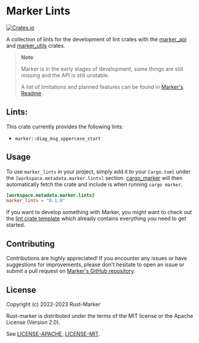 # Marker Lints

[![Crates.io](https://img.shields.io/crates/v/marker_lints.svg)](https://crates.io/crates/marker_lints)
<!--
FIXME(xFrednet): Add license shield, once crates.io also says:
[![License: MIT OR Apache-2.0](https://img.shields.io/crates/l/marker_lints.svg)](#license)
-->

A collection of lints for the development of lint crates with the [marker_api] and [marker_utils] crates.

> **Note**
>
> Marker is in the early stages of development, some things are still missing and the API is still unstable.
>
> A list of limitations and planned features can be found in [Marker's Readme].

[Marker]: https://github.com/rust-marker/marker
[Marker's Readme]: https://github.com/rust-marker/marker/blob/master/README.md
[marker_api]: https://crates.io/crates/marker_api
[marker_utils]: https://crates.io/crates/marker_utils

## Lints:

This crate currently provides the following lints:
* `marker::diag_msg_uppercase_start`

## Usage

To use `marker_lints` in your project, simply add it to your `Cargo.toml` under the `[workspace.metadata.marker.lints]` section. [cargo_marker] will then automatically fetch the crate and include is when running `cargo marker`.

```toml
[workspace.metadata.marker.lints]
marker_lints = "0.1.0"
```

If you want to develop something with Marker, you might want to check out the [lint crate template] which already contains everything you need to get started.

[cargo_marker]: https://github.com/rust-marker/marker/tree/master/cargo-marker
[lint crate template]: https://github.com/rust-marker/lint-crate-template

## Contributing

Contributions are highly appreciated! If you encounter any issues or have suggestions for improvements, please don't hesitate to open an issue or submit a pull request on [Marker's GitHub repository](https://github.com/rust-marker/marker).

## License

Copyright (c) 2022-2023 Rust-Marker

Rust-marker is distributed under the terms of the MIT license or the Apache License (Version 2.0).

See [LICENSE-APACHE](https://github.com/rust-marker/marker/blob/master/LICENSE-APACHE), [LICENSE-MIT](https://github.com/rust-marker/marker/blob/master/LICENSE-MIT).
